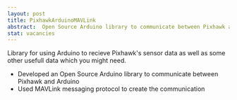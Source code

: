 ```yaml
---
layout: post
title: PixhawkArduinoMAVLink
abstract:  Open Source Arduino library to communicate between Pixhawk and Arduino.
stat: vacancies
---
```

Library for using Arduino to recieve Pixhawk's sensor data as well as some other usefull data which you might need.
- Developed an Open Source Arduino library to communicate between Pixhawk and Arduino
- Used MAVLink messaging protocol to create the communication
